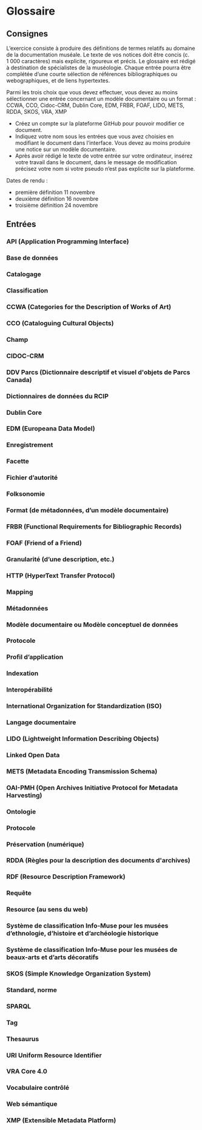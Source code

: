 # Glossaire

## Consignes

L’exercice consiste à produire des définitions de termes relatifs au domaine de la documentation muséale. Le texte de vos notices doit être concis (c. 1 000 caractères) mais explicite, rigoureux et précis. Le glossaire est rédigé à destination de spécialistes de la muséologie. Chaque entrée pourra être complétée d’une courte sélection de références bibliographiques ou webographiques, et de liens hypertextes.

Parmi les trois choix que vous devez effectuer, vous devez au moins sélectionner une entrée concernant un modèle documentaire ou un format : CCWA, CCO, Cidoc-CRM, Dublin Core, EDM, FRBR, FOAF, LIDO, METS, RDDA, SKOS, VRA, XMP

- Créez un compte sur la plateforme GitHub pour pouvoir modifier ce document.
- Indiquez votre nom sous les entrées que vous avez choisies en modifiant le document dans l’interface. Vous devez au moins produire une notice sur un modèle documentaire.
- Après avoir rédigé le texte de votre entrée sur votre ordinateur,
  insérez votre travail dans le document, dans le message de modification précisez votre nom si votre pseudo n’est pas explicite sur la plateforme.

Dates de rendu :
- première définition 11 novembre
- deuxième définition 16 novembre
- troisième définition 24 novembre

## Entrées

### API (Application Programming Interface)

### Base de données

### Catalogage

### Classification

### CCWA (Categories for the Description of Works of Art)

### CCO (Cataloguing Cultural Objects)

### Champ

### CIDOC-CRM

### DDV Parcs (Dictionnaire descriptif et visuel d'objets de Parcs Canada)

### Dictionnaires de données du RCIP

### Dublin Core

### EDM (Europeana Data Model)

### Enregistrement

### Facette

### Fichier d’autorité

### Folksonomie

### Format (de métadonnées, d’un modèle documentaire)

### FRBR (Functional Requirements for Bibliographic Records)

### FOAF (Friend of a Friend)

### Granularité (d’une description, etc.)

### HTTP (HyperText Transfer Protocol)

### Mapping

### Métadonnées

### Modèle documentaire ou Modèle conceptuel de données

### Protocole

### Profil d’application

### Indexation

### Interopérabilité

### International Organization for Standardization (ISO)

### Langage documentaire

### LIDO (Lightweight Information Describing Objects)

### Linked Open Data

### METS (Metadata Encoding Transmission Schema)

### OAI-PMH (Open Archives Initiative Protocol for Metadata Harvesting)

### Ontologie

### Protocole

### Préservation (numérique)

### RDDA (Règles pour la description des documents d'archives)

### RDF (Resource Description Framework)

### Requête

### Resource (au sens du web)

### Système de classification Info-Muse pour les musées d’ethnologie, d’histoire et d’archéologie historique

### Système de classification Info-Muse pour les musées de beaux-arts et d’arts décoratifs

### SKOS (Simple Knowledge Organization System)

### Standard, norme

### SPARQL

### Tag

### Thesaurus

### URI Uniform Resource Identifier

### VRA Core 4.0

### Vocabulaire contrôlé

### Web sémantique

### XMP (Extensible Metadata Platform)
